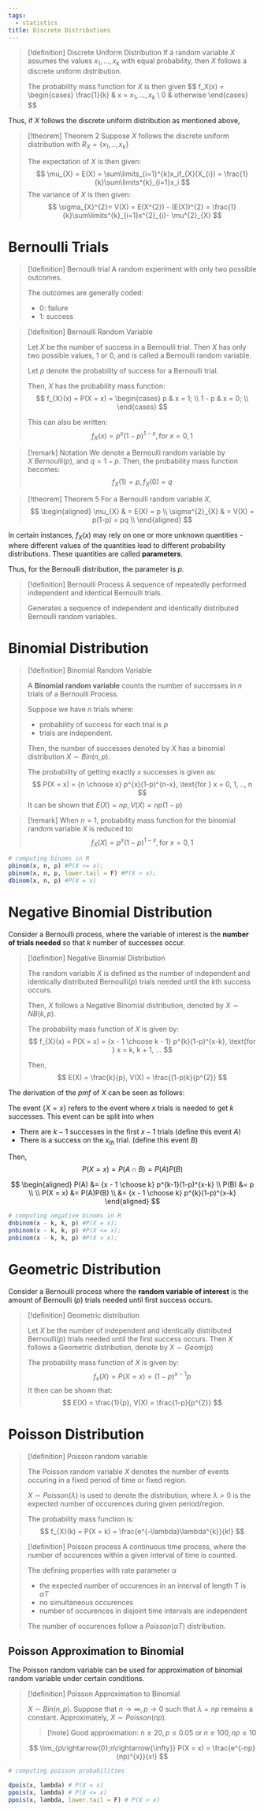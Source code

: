 ```yaml
---
tags:
  - statistics
title: Discrete Distributions
---
```

> [!definition] Discrete Uniform Distribution
> If a random variable $X$ assumes the values $x_1,..., x_k$ with equal probability, then $X$ follows a discrete uniform distribution.
> 
> The probability mass function for $X$ is then given
> $$ f_X(x) = \begin{cases}
> \frac{1}{k} & x = $x_{1},..., x_k$ \\
> 0 & otherwise 
> \end{cases}
> $$

Thus, if $X$ follows the discrete uniform distribution as mentioned above,
 
 > [!theorem] Theorem 2
 > Suppose $X$ follows the discrete uniform distribution with $R_{X}=  \{x_{1}, .. , x_k\}$
 > 
 > The expectation of $X$ is then given: 
 > $$
 >\mu_{X} = E(X) = \sum\limits_{i=1}^{k}x_if_{X}(X_{i}) = \frac{1}{k}\sum\limits^{k}_{i=1}x_i
 > $$
 > The variance of $X$ is then given:
 > $$
 > \sigma_{X}^{2}= V(X) = E(X^{2}) - (E(X))^{2} = \frac{1}{k}\sum\limits^{k}_{i=1}x^{2}_{i}- \mu^{2}_{X}
 > $$
# Bernoulli Trials

> [!definition] Bernoulli trial
> A random experiment with only two possible outcomes.
> 
> The outcomes are generally coded:
> - 0: failure
> - 1: success

> [!definition] Bernoulli Random Variable
> 
> Let $X$ be the number of success in a Bernoulli trial. Then $X$ has only two possible values, 1 or 0, and is called a Bernoulli random variable.
> 
> Let $p$ denote the probability of success for a Bernoulli trial.
> 
> Then, $X$ has the probability mass function:
> $$
> f_{X}(x) = P(X = x) = \begin{cases}
> p & x = 1; \\
> 1 - p & x = 0; \\
> \end{cases}
> $$
> 
> This can also be written:
> $$
> f_{X}(x) = p^{x}(1-p)^{1-x}, \text{for } x=0,1
> $$

> [!remark] Notation
> We denote a Bernoulli random variable by $X  ~ Bernoulli(p)$, and $q = 1-p$.
> Then, the probability mass function becomes:
> $$
>f_{X}(1)=p, f_{X}(0) = q
> $$

> [!theorem] Theorem 5
> For a Bernoulli random variable $X$,
> $$
> \begin{aligned}
> \mu_{X} & = E(X) = p \\
> \sigma^{2}_{X} & = V(X) = p(1-p) = pq \\ 
> \end{aligned}
> $$

In certain instances, $f_X(x)$ may rely on one or more unknown quantities - where different values of the quantities lead to different probability distributions. These quantities are called **parameters**.

Thus, for the Bernoulli distribution, the parameter is $p$. 

> [!definition] Bernoulli Process
> A sequence of repeatedly performed independent and identical Bernoulli trials. 
> 
> Generates a sequence of independent and identically distributed Bernoulli random variables.

# Binomial Distribution

> [!definition] Binomial Random Variable
> 
> A **Binomial random variable** counts the number of successes in $n$ trials of a Bernoulli Process.
> 
> Suppose we have $n$ trials where:
> - probability of success for each trial is $p$
> - trials are independent.
>   
> Then, the number of successes denoted by $X$ has a binomial distribution $X \sim Bin(n, p)$.
> 
> The probability of getting exactly $x$ successes is given as:
> $$
> P(X = x) = {n \choose x} p^{x}(1-p)^{n-x}, \text{for } x = 0, 1, .., n
> $$
> It can be shown that $E(X) = np, V(X) = np(1-p)$

> [!remark]
> When $n = 1$, probability mass function for the binomial random variable $X$ is reduced to:
> $$
> f_{X}(X) = p^{x}(1-p)^{1-x}, \text{for } x = 0,1
> $$

```R
# computing binoms in R
pbinom(x, n, p) #P(X <= x);
pbinom(x, n, p, lower.tail = F) #P(X > x);
dbinom(x, n, p) #P(X = x)
```

# Negative Binomial Distribution

Consider a Bernoulli process, where the variable of interest is the **number of trials needed** so that $k$ number of successes occur.

> [!definition] Negative Binomial Distribution
> 
> The random variable $X$ is defined as the number of independent and identically distributed Bernoulli($p$) trials needed until the $k$th success occurs.
> 
> Then, $X$ follows a Negative Binomial distribution, denoted by $X \sim NB(k, p)$.
> 
> The probability mass function of $X$ is given by:
> $$
> f_{X}(x) = P(X = x) = {x - 1 \choose k - 1} p^{k}(1-p)^{x-k}, \text{for } x = k, k + 1, ...
> $$
> 
> Then,
> $$
> E(X) = \frac{k}{p}, V(X) = \frac{(1-p)k}{p^{2}}
> $$

The derivation of the $pmf$ of $X$ can be seen as follows:

The event $\{X=x\}$ refers to the event where $x$ trials is needed to get $k$ successes.
This event can be split into when
- There are $k - 1$ successes in the first $x - 1$ trials (define this event $A$)
- There is a success on the $x_{th}$ trial. (define this event $B$)

Then,
$$
P(X = x) = P(A \cap B) = P(A)P(B)
$$

$$
\begin{aligned}
P(A) &= {x - 1 \choose k} p^{k-1}(1-p)^{x-k} \\
P(B) &= p \\
\\
P(X = x) &= P(A)P(B) \\
&= {x - 1 \choose k} p^{k}(1-p)^{x-k}
\end{aligned}
$$


```R
# computing negative binoms in R
dnbinom(x - k, k, p) #P(X = x);
pnbinom(x - k, k, p) #P(X <= x);
pnbinom(x - k, k, p) #P(X > x);
```
# Geometric Distribution

Consider a Bernoulli process where the **random variable of interest** is the amount of Bernoulli ($p$) trials needed until first success occurs.

> [!definition] Geometric distribution
> 
> Let $X$ be the number of independent and identically distributed Bernoulli($p$) trials needed until the first success occurs. Then $X$ follows a Geometric distribution, denote by $X \sim Geom(p)$
> 
> The probability mass function of $X$ is given by:
> $$f_{x}(X) = P(X = x) = (1-p)^{x-1}p$$
> It then can be shown that:
> $$
>E(X) = \frac{1}{p}, V(X) = \frac{1-p}{p^{2}} 
> $$

# Poisson Distribution

> [!definition] Poisson random variable
> 
> The Poisson random variable $X$ denotes the number of events occuring in a fixed period of time or fixed region.
> 
> $X \sim Poisson(\lambda)$ is used to denote the distribution, where $\lambda > 0$ is the expected number of occurences during given period/region.
> 
> The probability mass function is:
> $$
> f_{X}(k) = P(X = k) = \frac{e^{-\lambda}\lambda^{k}}{k!}
>  $$

> [!definition] Poisson process
> A continuous time process, where the number of occurences within a given interval of time is counted.
> 
> The defining properties with rate parameter $\alpha$
> - the expected number of occurences in an interval of length T is $\alpha T$
> - no simultaneous occurences
> - number of occurences in disjoint time intervals are independent
>   
> The number of occurences follow a $Poisson(\alpha T)$ distribution.

## Poisson Approximation to Binomial

The Poisson random variable can be used for approximation of binomial random variable under certain conditions.

> [!definition] Poisson Approximation to Binomial
> 
> $X \sim Bin(n,p)$. Suppose that $n \rightarrow \infty, p \rightarrow 0$ such that $\lambda = np$ remains a constant.
> Approximately, $X \sim Poisson(np)$.
> 
> > [!note] Good approximation:
> > $n \geq 20, p \leq 0.05$ or $n \geq 100, np \leq 10$
> 
> $$
> \lim_{p\rightarrow{0};n\rightarrow{\infty}} P(X = x) = \frac{e^{-np}(np)^{x}}{x!}
> $$
> 

```R
# computing poisson probabilities

dpois(x, lambda) # P(X = x)
ppois(x, lambda) # P(X <= x)
ppois(x, lambda, lower.tail = F) # P(X > x)
```

